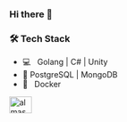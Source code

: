 ### Hi there 👋

<!--
**CitizenF1/CitizenF1** is a ✨ _special_ ✨ repository because its `README.md` (this file) appears on your GitHub profile.

Here are some ideas to get you started:

- 🔭 I’m currently working on ...
- 🌱 I’m currently learning ...
- 👯 I’m looking to collaborate on ...
- 🤔 I’m looking for help with ...
- 💬 Ask me about ...
- 📫 How to reach me: ...
- 😄 Pronouns: ...
- ⚡ Fun fact: ...
-->

<h3>🛠 Tech Stack</h3>

- 💻 &nbsp; Golang | C# | Unity
- :floppy_disk: PostgreSQL | MongoDB
- 🔘 &nbsp; Docker


<a href="[https://linkedin.com/in/almasph](https://www.linkedin.com/in/%D0%B0%D0%B7%D0%B0%D0%BC%D0%B0%D1%82-%D1%81%D1%83%D0%BB%D0%B5%D0%B9%D0%BC%D0%B0%D0%BD%D0%BE%D0%B2-7669bb101/)" target="blank"><img align="center" src="https://raw.githubusercontent.com/rahuldkjain/github-profile-readme-generator/master/src/images/icons/Social/linked-in-alt.svg" alt="almasph" height="30" width="40" /></a>
